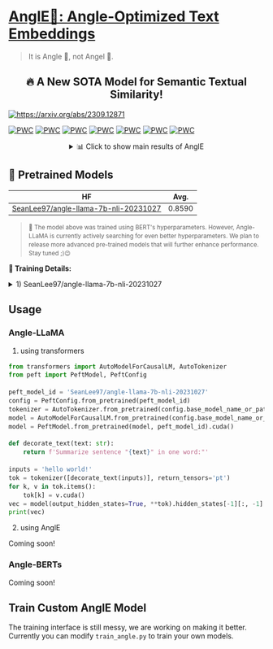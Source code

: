 # [AnglE📐: Angle-Optimized Text Embeddings](https://arxiv.org/abs/2309.12871)

> It is Angle 📐, not Angel 👼.

<h2 align='center'>🔥 A New SOTA Model for Semantic Textual Similarity! 
</h2>

<a href="https://arxiv.org/abs/2309.12871">
    <img src="https://img.shields.io/badge/Arxiv-2306.06843-yellow.svg?style=flat-square" alt="https://arxiv.org/abs/2309.12871" />
</a>

[![PWC](https://img.shields.io/endpoint.svg?url=https://paperswithcode.com/badge/angle-optimized-text-embeddings/semantic-textual-similarity-on-sick-r-1)](https://paperswithcode.com/sota/semantic-textual-similarity-on-sick-r-1?p=angle-optimized-text-embeddings)
[![PWC](https://img.shields.io/endpoint.svg?url=https://paperswithcode.com/badge/angle-optimized-text-embeddings/semantic-textual-similarity-on-sts16)](https://paperswithcode.com/sota/semantic-textual-similarity-on-sts16?p=angle-optimized-text-embeddings)
[![PWC](https://img.shields.io/endpoint.svg?url=https://paperswithcode.com/badge/angle-optimized-text-embeddings/semantic-textual-similarity-on-sts15)](https://paperswithcode.com/sota/semantic-textual-similarity-on-sts15?p=angle-optimized-text-embeddings)
[![PWC](https://img.shields.io/endpoint.svg?url=https://paperswithcode.com/badge/angle-optimized-text-embeddings/semantic-textual-similarity-on-sts14)](https://paperswithcode.com/sota/semantic-textual-similarity-on-sts14?p=angle-optimized-text-embeddings)
[![PWC](https://img.shields.io/endpoint.svg?url=https://paperswithcode.com/badge/angle-optimized-text-embeddings/semantic-textual-similarity-on-sts13)](https://paperswithcode.com/sota/semantic-textual-similarity-on-sts13?p=angle-optimized-text-embeddings)
[![PWC](https://img.shields.io/endpoint.svg?url=https://paperswithcode.com/badge/angle-optimized-text-embeddings/semantic-textual-similarity-on-sts12)](https://paperswithcode.com/sota/semantic-textual-similarity-on-sts12?p=angle-optimized-text-embeddings)
[![PWC](https://img.shields.io/endpoint.svg?url=https://paperswithcode.com/badge/angle-optimized-text-embeddings/semantic-textual-similarity-on-sts-benchmark)](https://paperswithcode.com/sota/semantic-textual-similarity-on-sts-benchmark?p=angle-optimized-text-embeddings)


<details>
<summary align='center'>📊 Click to show main results of AnglE</summary>
<p align='center'>
<img src='assets/angle-results.png'>
</p>
</details>

## 🤗 Pretrained Models

| HF | Avg. |
|----|------|
| [SeanLee97/angle-llama-7b-nli-20231027](https://huggingface.co/SeanLee97/angle-llama-7b-nli-20231027/tree/main) |   0.8590   |


> <small>💬 The model above was trained using BERT's hyperparameters. However, Angle-LLaMA is currently actively searching for even better hyperparameters. We plan to release more advanced pre-trained models that will further enhance performance.  Stay tuned ;)😉 </small>


**📝 Training Details:**

<details>
<summary>1) SeanLee97/angle-llama-7b-nli-20231027</summary>

We fine-tuned AnglE-LLaMA using 4 RTX 3090 Ti (24GB), the training script is as follows:

```bash
CUDA_VISIBLE_DEVICES=0,1,2,3 torchrun --nproc_per_node=4 --master_port=1234 train_angle.py \
--task NLI-STS --save_dir ckpts/NLI-STS-angle-llama-7b \
--w2 35 --learning_rate 2e-4 --maxlen 45 \
--lora_r 32 --lora_alpha 32 --lora_dropout 0.1 \
--save_steps 200 --batch_size 160 --seed 42 --do_eval 0 --load_kbit 4 --gradient_accumulation_steps 4 --epochs 1 
```

The evaluation script is as follows:

```bash
CUDA_VISIBLE_DEVICES=0,1 python eval.py \
    --load_kbit 16 \
    --model_name_or_path NousResearch/Llama-2-7b-hf \
    --lora_weight SeanLee97/angle-llama-7b-nli-20231027
```

</details>


## Usage

### Angle-LLaMA

1) using transformers

```python
from transformers import AutoModelForCausalLM, AutoTokenizer
from peft import PeftModel, PeftConfig

peft_model_id = 'SeanLee97/angle-llama-7b-nli-20231027'
config = PeftConfig.from_pretrained(peft_model_id)
tokenizer = AutoTokenizer.from_pretrained(config.base_model_name_or_path)
model = AutoModelForCausalLM.from_pretrained(config.base_model_name_or_path).bfloat16().cuda()
model = PeftModel.from_pretrained(model, peft_model_id).cuda()

def decorate_text(text: str):
    return f'Summarize sentence "{text}" in one word:"'

inputs = 'hello world!'
tok = tokenizer([decorate_text(inputs)], return_tensors='pt')
for k, v in tok.items():
    tok[k] = v.cuda()
vec = model(output_hidden_states=True, **tok).hidden_states[-1][:, -1].float().detach().cpu().numpy()
print(vec)
```

2) using AnglE

Coming soon!


### Angle-BERTs

Coming soon!


## Train Custom AnglE Model

The training interface is still messy, we are working on making it better. Currently you can modify `train_angle.py` to train your own models.
